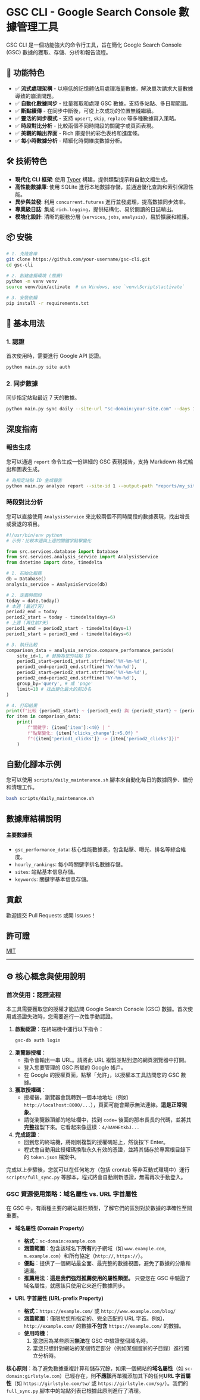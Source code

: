 # GSC CLI - Google Search Console 數據管理工具

GSC CLI 是一個功能強大的命令行工具，旨在簡化 Google Search Console (GSC) 數據的獲取、存儲、分析和報告流程。

## 🚀 功能特色

- ✅ **流式處理架構** - 以極低的記憶體佔用處理海量數據，解決單次請求大量數據導致的崩潰問題。
- ✅ **自動化數據同步** - 批量獲取和處理 GSC 數據，支持多站點、多日期範圍。
- ✅ **斷點續傳** - 在同步中斷後，可從上次成功的位置無縫繼續。
- ✅ **靈活的同步模式** - 支持 `upsert`, `skip`, `replace` 等多種數據寫入策略。
- ✅ **時段對比分析** - 比較兩個不同時間段的關鍵字或頁面表現。
- ✅ **美觀的輸出界面** - Rich 庫提供的彩色表格和進度條。
- ✅ **每小時數據分析** - 精細化時間維度數據分析。

## 🛠️ 技術特色

- **現代化 CLI 框架**: 使用 [Typer](https://typer.tiangolo.com/) 構建，提供類型提示和自動文檔生成。
- **高性能數據庫**: 使用 SQLite 進行本地數據存儲，並通過優化查詢和索引保證性能。
- **異步與並發**: 利用 `concurrent.futures` 進行並發處理，提高數據同步效率。
- **專業級日誌**: 集成 `rich.logging`，提供結構化、易於閱讀的日誌輸出。
- **模塊化設計**: 清晰的服務分層 (`services`, `jobs`, `analysis`)，易於擴展和維護。

## 📦 安裝

```bash
# 1. 克隆倉庫
git clone https://github.com/your-username/gsc-cli.git
cd gsc-cli

# 2. 創建虛擬環境 (推薦)
python -m venv venv
source venv/bin/activate  # on Windows, use `venv\Scripts\activate`

# 3. 安裝依賴
pip install -r requirements.txt
```

## 🎯 基本用法

### 1. 認證

首次使用時，需要進行 Google API 認證。

```bash
python main.py site auth
```

### 2. 同步數據

同步指定站點最近 7 天的數據。

```bash
python main.py sync daily --site-url "sc-domain:your-site.com" --days 7
```

## 深度指南

### 報告生成

您可以通過 `report` 命令生成一份詳細的 GSC 表現報告，支持 Markdown 格式輸出和圖表生成。

```bash
# 為指定站點 ID 生成報告
python main.py analyze report --site-id 1 --output-path "reports/my_site_report.md" --days 30
```

### 時段對比分析

您可以直接使用 `AnalysisService` 來比較兩個不同時間段的數據表現，找出增長或衰退的項目。

```python
#!/usr/bin/env python
# 示例：比較本週與上週的關鍵字點擊變化

from src.services.database import Database
from src.services.analysis_service import AnalysisService
from datetime import date, timedelta

# 1. 初始化服務
db = Database()
analysis_service = AnalysisService(db)

# 2. 定義時間段
today = date.today()
# 本週 (最近7天)
period2_end = today
period2_start = today - timedelta(days=6)
# 上週 (再往前7天)
period1_end = period2_start - timedelta(days=1)
period1_start = period1_end - timedelta(days=6)

# 3. 執行比較
comparison_data = analysis_service.compare_performance_periods(
    site_id=1, # 替換為您的站點 ID
    period1_start=period1_start.strftime('%Y-%m-%d'),
    period1_end=period1_end.strftime('%Y-%m-%d'),
    period2_start=period2_start.strftime('%Y-%m-%d'),
    period2_end=period2_end.strftime('%Y-%m-%d'),
    group_by='query', # 或 'page'
    limit=10 # 找出變化最大的前10名
)

# 4. 打印結果
print(f"比較 {period1_start} ~ {period1_end} 與 {period2_start} ~ {period2_end} 的關鍵字表現：")
for item in comparison_data:
    print(
        f"關鍵字: {item['item']:<40} | "
        f"點擊變化: {item['clicks_change']:+5.0f} "
        f"({item['period1_clicks']} -> {item['period2_clicks']})"
    )
```

## 自動化腳本示例

您可以使用 `scripts/daily_maintenance.sh` 腳本來自動化每日的數據同步、備份和清理工作。

```bash
bash scripts/daily_maintenance.sh
```

## 數據庫結構說明

#### 主要數據表

- `gsc_performance_data`: 核心性能數據表，包含點擊、曝光、排名等綜合維度。
- `hourly_rankings`: 每小時關鍵字排名數據存儲。
- `sites`: 站點基本信息存儲。
- `keywords`: 關鍵字基本信息存儲。

## 貢獻

歡迎提交 Pull Requests 或開 Issues！

## 許可證

[MIT](LICENSE)

---

## ⚙️ 核心概念與使用說明

### 首次使用：認證流程

本工具需要獲取您的授權才能訪問 Google Search Console (GSC) 數據。首次使用或憑證失效時，您需要進行一次性手動認證。

1.  **啟動認證**：在終端機中運行以下指令：
    ```bash
    gsc-db auth login
    ```
2.  **瀏覽器授權**：
    - 指令會輸出一串 URL。請將此 URL 複製並貼到您的網頁瀏覽器中打開。
    - 登入您要管理的 GSC 所屬的 Google 帳戶。
    - 在 Google 的授權頁面，點擊「允許」，以授權本工具訪問您的 GSC 數據。
3.  **獲取授權碼**：
    - 授權後，瀏覽器會跳轉到一個本地地址（例如 `http://localhost:8000/...`），頁面可能會顯示無法連線。**這是正常現象**。
    - 請從瀏覽器頂部的地址欄中，找到 `code=` 後面的那串長長的代碼，並將其**完整**複製下來。它看起來像這樣：`4/0AVHEtkbJ...`
4.  **完成認證**：
    - 回到您的終端機，將剛剛複製的授權碼貼上，然後按下 Enter。
    - 程式會自動用此授權碼換取永久有效的憑證，並將其儲存於專案根目錄下的 `token.json` 檔案中。

完成以上步驟後，您就可以在任何地方（包括 crontab 等非互動式環境中）運行 `scripts/full_sync.py` 等腳本，程式將會自動刷新憑證，無需再次手動登入。

### GSC 資源使用策略：域名屬性 vs. URL 字首屬性

在 GSC 中，有兩種主要的網站屬性類型，了解它們的區別對於數據的準確性至關重要。

- **域名屬性 (Domain Property)**

  - **格式**：`sc-domain:example.com`
  - **涵蓋範圍**：包含該域名下**所有**的子網域（如 `www.example.com`, `m.example.com`）和所有協定（`http://`, `https://`）。
  - **優點**：提供了一個網站最全面、最完整的數據視圖，避免了數據的分散和遺漏。
  - **推薦用法**：**這是我們強烈推薦使用的屬性類型。** 只要您在 GSC 中驗證了域名屬性，就應該只使用它來進行數據同步。

- **URL 字首屬性 (URL-prefix Property)**
  - **格式**：`https://example.com/` 或 `http://www.example.com/blog/`
  - **涵蓋範圍**：僅限於您所指定的、完全匹配的 URL 字首。例如，`http://example.com/` 的數據**不包含** `https://example.com/` 的數據。
  - **使用時機**：
    1.  當您因為某些原因**無法**在 GSC 中驗證整個域名時。
    2.  當您只想針對網站的某個特定部分（例如某個國家的子目錄）進行獨立分析時。

**核心原則**：為了避免數據重複計算和儲存冗餘，如果一個網站的**域名屬性**（如 `sc-domain:girlstyle.com`）已經存在，則**不應該**再單獨添加其下的任何**URL 字首屬性**（如 `https://girlstyle.com/tw/` 或 `https://girlstyle.com/sg/`）。我們的 `full_sync.py` 腳本中的站點列表已根據此原則進行了清理。
